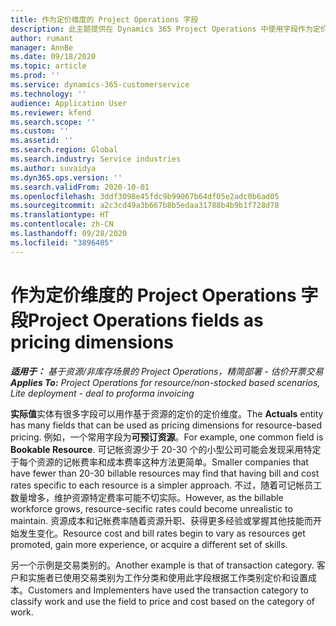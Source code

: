 ```yaml
---
title: 作为定价维度的 Project Operations 字段
description: 此主题提供在 Dynamics 365 Project Operations 中使用字段作为定价维度的信息。
author: rumant
manager: AnnBe
ms.date: 09/18/2020
ms.topic: article
ms.prod: ''
ms.service: dynamics-365-customerservice
ms.technology: ''
audience: Application User
ms.reviewer: kfend
ms.search.scope: ''
ms.custom: ''
ms.assetid: ''
ms.search.region: Global
ms.search.industry: Service industries
ms.author: suvaidya
ms.dyn365.ops.version: ''
ms.search.validFrom: 2020-10-01
ms.openlocfilehash: 3ddf3098e45fdc9b99067b64df05e2adc0b6ad05
ms.sourcegitcommit: a2c3cd49a3b667b8b5edaa31788b4b9b1f728d78
ms.translationtype: HT
ms.contentlocale: zh-CN
ms.lasthandoff: 09/28/2020
ms.locfileid: "3896405"
---
```

# <a name="project-operations-fields-as-pricing-dimensions"></a><span data-ttu-id="57936-103">作为定价维度的 Project Operations 字段</span><span class="sxs-lookup"><span data-stu-id="57936-103">Project Operations fields as pricing dimensions</span></span>

<span data-ttu-id="57936-104">_**适用于：** 基于资源/非库存场景的 Project Operations，精简部署 - 估价开票交易_</span><span class="sxs-lookup"><span data-stu-id="57936-104">_**Applies To:** Project Operations for resource/non-stocked based scenarios, Lite deployment - deal to proforma invoicing_</span></span>

<span data-ttu-id="57936-105">**实际值**实体有很多字段可以用作基于资源的定价的定价维度。</span><span class="sxs-lookup"><span data-stu-id="57936-105">The **Actuals** entity has many fields that can be used as pricing dimensions for resource-based pricing.</span></span> <span data-ttu-id="57936-106">例如，一个常用字段为**可预订资源**。</span><span class="sxs-lookup"><span data-stu-id="57936-106">For example, one common field is **Bookable Resource**.</span></span> <span data-ttu-id="57936-107">可记帐资源少于 20-30 个的小型公司可能会发现采用特定于每个资源的记帐费率和成本费率这种方法更简单。</span><span class="sxs-lookup"><span data-stu-id="57936-107">Smaller companies that have fewer than 20-30 billable resources may find that having bill and cost rates specific to each resource is a simpler approach.</span></span> <span data-ttu-id="57936-108">不过，随着可记帐员工数量增多，维护资源特定费率可能不切实际。</span><span class="sxs-lookup"><span data-stu-id="57936-108">However, as the billable workforce grows, resource-secific rates could become unrealistic to maintain.</span></span> <span data-ttu-id="57936-109">资源成本和记帐费率随着资源升职、获得更多经验或掌握其他技能而开始发生变化。</span><span class="sxs-lookup"><span data-stu-id="57936-109">Resource cost and bill rates begin to vary as resources get promoted, gain more experience, or acquire a different set of skills.</span></span> 

<span data-ttu-id="57936-110">另一个示例是交易类别的。</span><span class="sxs-lookup"><span data-stu-id="57936-110">Another example is that of transaction category.</span></span> <span data-ttu-id="57936-111">客户和实施者已使用交易类别为工作分类和使用此字段根据工作类别定价和设置成本。</span><span class="sxs-lookup"><span data-stu-id="57936-111">Customers and Implementers have used the transaction category to classify work and use the field to price and cost based on the category of work.</span></span>
